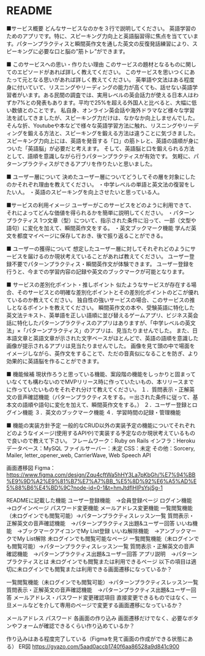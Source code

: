 # README
■サービス概要 どんなサービスなのかを３行で説明してください。 英語学習のためのアプリです。特に、スピーキング力向上と英語脳習得に焦点を当てています。パターンプラクティスと瞬間英作文を通した英文の反復発話練習により、スピーキングに必要な口と脳の”筋トレ”ができます。

■ このサービスへの思い・作りたい理由 このサービスの題材となるものに関してのエピソードがあれば詳しく教えてください。 このサービスを思いつくにあたって元となる思いがあれば詳しく教えてください。 英単語や文法はある程度身に付いていて、リスニングやリーディングの能力が高くても、話せない英語学習者がいます。ある民間の調査では、実用レベルの英会話力が使える日本人はわずか7%との発表もあります。平均で25%を超える外国人と比べると、大幅に低い数値とのことです。 私自身、オンライン英会話や海外ドラマなど様々な学習法を試してきましたが、スピーキング力だけは、なかなか向上しませんでした。 そんな折、Youtubeや本などで様々な英語学習方法に触れ、リスニングやリーディングを鍛える方法と、スピーキングを鍛える方法は違うことに気づきました。 スピーキング力向上には、英語を発音する「口」の筋トレと、英語の語順が身についた「英語脳」が必要だと考えます。 そして、英語脳と口を鍛えられる方法として、語順を意識しながら行うパターンプラクティスが有効です。 気軽に、パターンプラクティスができるアプリを作りたいと思いました。

■ ユーザー層について 決めたユーザー層についてどうしてその層を対象にしたのかそれぞれ理由を教えてください。 ・中学レベルの単語と英文法の復習をしたい人。 ・英語のスピーキングを向上させたいと思っている人。

■サービスの利用イメージ ユーザーがこのサービスをどのように利用できて、それによってどんな価値を得られるかを簡単に説明してください。 ・パターンプラクティス 1つ文章（型）について、指示された条件に沿って、一部（文型や語句）に変化を加えて、瞬間英作文をする。 ・英文ブックマーク機能 学んだ英文を都度マイページに保存しておき、後で振り返ることができる。

■ ユーザーの獲得について 想定したユーザー層に対してそれぞれどのようにサービスを届けるのか現状考えていることがあれば教えてください。 ユーザー登録不要でパターンプラクティス・瞬間英作文が体験できます。 ユーザー登録を行うと、今までの学習内容の記録や英文のブックマークが可能となります。

■ サービスの差別化ポイント・推しポイント 似たようなサービスが存在する場合、そのサービスとの明確な差別化ポイントとその差別化ポイントのどこが優れているのか教えてください。 独自性の強いサービスの場合、このサービスの推しとなるポイントを教えてください。 瞬間英作文の本や、受験英語に特化した英文法テキスト、英単語を正しい語順に並び替えるゲームアプリ、ビジネス英会話に特化したパターンプラクティスのアプリはありますが、「中学レベルの英文法」×「パターンプラクティス」のアプリは、見当たりませんでした。 また、日本語文章と英語文章が示された文字ベースがほとんどで、英語の語順を意識した画像が提示されるアプリは見当たりませんでした。 画像を見て頭の中で場面をイメージしながら、英作文をすることで、ただの音真似になることを防ぎ、より効果的に英語脳を作ることができます。

■ 機能候補 現状作ろうと思っている機能、案段階の機能をしっかりと固まっていなくても構わないのでMVPリリース時に作っていたいもの、本リリースまでに作っていたいものをそれぞれ分けて教えてください。 １．質問表示・正解英文の音声確認機能（パターンプラクティスをする。＝出された条件に従って、基本文の語順や語句に変化を加えて、瞬間英作文をする。） ２．ユーザー登録とログイン機能 ３．英文のブックマーク機能 ４．学習時間の記録・管理機能

■ 機能の実装方針予定 一般的なCRUD以外の実装予定の機能についてそれぞれどのようなイメージ(使用するAPIや)で実装する予定なのか現状考えているもので良いので教えて下さい。 フレームワーク：Ruby on Rails インフラ：Heroku データベース：MySQL ファイルサーバー：未定 CSS：未定 その他：Sorcery, Mailer, letter_opener_web, CarrierWave, Web Speech API

画面遷移図
Figma：https://www.figma.com/design/Zqu4cftWa5hHY3La7pKbGh/%E7%94%BB%E9%9D%A2%E9%81%B7%E7%A7%BB_%E5%8D%92%E6%A5%AD%E5%88%B6%E4%BD%9C?node-id=0-1&t=hmJtdflHIPsYsjSg-1

READMEに記載した機能
 ユーザー登録機能　→会員登録ページ
 ログイン機能　　→ログインページ
 パスワード変更機能
 メールアドレス変更機能
 一覧閲覧機能（未ログインでも閲覧可能）→パターンプラクティスレッスン一覧
 質問表示・正解英文の音声確認機能　→パターンプラクティス出題&ユーザー回答
 いいね機能　→ブックマークアイコンでMy List登録
 いいね解除機能　→アンブックマークでMy List解除 未ログインでも閲覧可能なページ
 一覧閲覧機能（未ログインでも閲覧可能）→パターンプラクティスレッスン一覧
 質問表示・正解英文の音声確認機能　→パターンプラクティス出題&ユーザー回答
 アプリ説明　→パターンプラクティスとは
未ログインでも閲覧または利用できるページ
以下の項目は適切に未ログインでも閲覧または利用できる画面遷移になっているか？

 一覧閲覧機能（未ログインでも閲覧可能）→パターンプラクティスレッスン一覧
 質問表示・正解英文の音声確認機能　→パターンプラクティス出題&ユーザー回答
メールアドレス・パスワード変更確認項目
直接変更できるものではなく、一旦メールなどを介して専用のページで変更する画面遷移になっているか？

 メールアドレス
 パスワード
各画面の作り込み
画面遷移だけでなく、必要なボタンやフォームが確認できるくらい作り込めているか？

 作り込みはある程度完了している（Figmaを見て画面の作成ができる状態にある）
ER図
https://gyazo.com/5aad0accb1740f6aa86528a9d841c900
